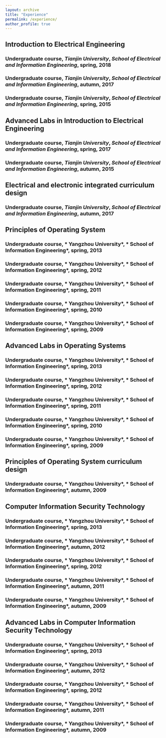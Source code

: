 ```yaml
---
layout: archive
title: "Experience"
permalink: /experience/
author_profile: true
---
```

## Introduction to Electrical Engineering
### Undergraduate course, *Tianjin University*, *School of Electrical and Information Engineering*, spring, 2018
### Undergraduate course, *Tianjin University*, *School of Electrical and Information Engineering*, autumn, 2017
### Undergraduate course, *Tianjin University*, *School of Electrical and Information Engineering*, spring, 2015
## Advanced Labs in Introduction to Electrical Engineering
### Undergraduate course, *Tianjin University*, *School of Electrical and Information Engineering*, spring, 2017
### Undergraduate course, *Tianjin University*, *School of Electrical and Information Engineering*, autumn, 2015
## Electrical and electronic integrated curriculum design
### Undergraduate course, *Tianjin University*, *School of Electrical and Information Engineering*, autumn, 2017
## Principles of Operating System
### Undergraduate course, * Yangzhou University*, * School of Information Engineering*, spring, 2013
### Undergraduate course, * Yangzhou University*, * School of Information Engineering*, spring, 2012
### Undergraduate course, * Yangzhou University*, * School of Information Engineering*, spring, 2011
### Undergraduate course, * Yangzhou University*, * School of Information Engineering*, spring, 2010
### Undergraduate course, * Yangzhou University*, * School of Information Engineering*, spring, 2009
## Advanced Labs in Operating Systems
### Undergraduate course, * Yangzhou University*, * School of Information Engineering*, spring, 2013
### Undergraduate course, * Yangzhou University*, * School of Information Engineering*, spring, 2012
### Undergraduate course, * Yangzhou University*, * School of Information Engineering*, spring, 2011
### Undergraduate course, * Yangzhou University*, * School of Information Engineering*, spring, 2010
### Undergraduate course, * Yangzhou University*, * School of Information Engineering*, spring, 2009
## Principles of Operating System curriculum design
### Undergraduate course, * Yangzhou University*, * School of Information Engineering*, autumn, 2009
## Computer Information Security Technology
### Undergraduate course, * Yangzhou University*, * School of Information Engineering*, spring, 2013
### Undergraduate course, * Yangzhou University*, * School of Information Engineering*, autumn, 2012
### Undergraduate course, * Yangzhou University*, * School of Information Engineering*, spring, 2012
### Undergraduate course, * Yangzhou University*, * School of Information Engineering*, autumn, 2011
### Undergraduate course, * Yangzhou University*, * School of Information Engineering*, autumn, 2009
## Advanced Labs in Computer Information Security Technology
### Undergraduate course, * Yangzhou University*, * School of Information Engineering*, spring, 2013
### Undergraduate course, * Yangzhou University*, * School of Information Engineering*, autumn, 2012
### Undergraduate course, * Yangzhou University*, * School of Information Engineering*, spring, 2012
### Undergraduate course, * Yangzhou University*, * School of Information Engineering*, autumn, 2011
### Undergraduate course, * Yangzhou University*, * School of Information Engineering*, autumn, 2009
